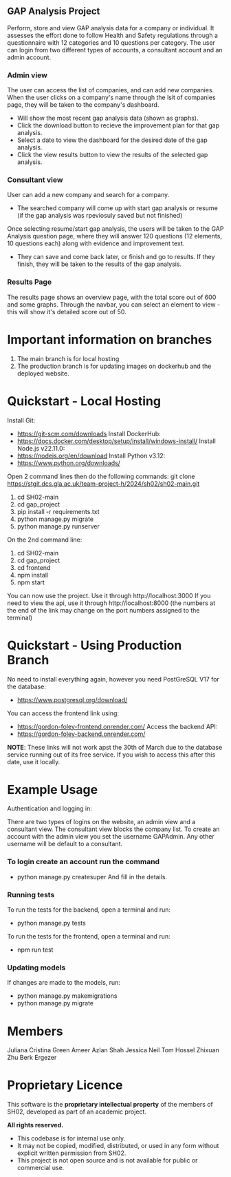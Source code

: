 ## GAP Analysis Project
Perform, store and view GAP analysis data for a company or individual. It assesses the effort done to follow Health and Safety regulations through a questionnaire with 12 categories and 10 questions per category. 
The user can login from two different types of accounts, a consultant account and an admin account. 

### Admin view
The user can access the list of companies, and can add new companies.
When the user clicks on a company's name through the lsit of companies page, they will be taken to the company's dashboard.
 - Will show the most recent gap analysis data (shown as graphs).
 - Click the download button to recieve the improvement plan for that gap analysis.
 - Select a date to view the dashboard for the desired date of the gap analysis.
 - Click the view results button to view the results of the selected gap analysis.

### Consultant view
User can add a new company and search for a company. 
 - The searched company will come up with start gap analysis or resume (if the gap analysis was rpeviosuly saved but not finished)

Once selecting resume/start gap analysis, the users will be taken to the GAP Analysis question page, where they will answer 120 questions (12 elements, 10 questions each) along with evidence and improvement text.
 - They can save and come back later, or finish and go to results. If they finish, they will be taken to the results of the gap analysis.

### Results Page
The results page shows an overview page, with the total score out of 600 and some graphs. Through the navbar, you can select an element to view - this will show it's detailed score out of 50.

# Important information on branches
1. The main branch is for local hosting
2. The production branch is for updating images on dockerhub and the deployed website.

# Quickstart - Local Hosting
Install Git:
 - https://git-scm.com/downloads
Install DockerHub:
 - https://docs.docker.com/desktop/setup/install/windows-install/
Install Node.js v22.11.0:
 - https://nodejs.org/en/download 
Install Python v3.12:
 - https://www.python.org/downloads/

Open 2 command lines then do the following commands:
git clone https://stgit.dcs.gla.ac.uk/team-project-h/2024/sh02/sh02-main.git

1. cd SH02-main
2. cd gap_project
3. pip install -r requirements.txt
4. python manage.py migrate
5. python manage.py runserver

On the 2nd command line:

1. cd SH02-main
2. cd gap_project
3. cd frontend
4. npm install
5. npm start

You can now use the project. Use it through http://localhost:3000
If you need to view the api, use it through http://localhost:8000 
(the numbers at the end of the link may change on the port numbers assigned to the terminal)

# Quickstart - Using Production Branch
No need to install everything again, however you need PostGreSQL V17 for the database:
 - https://www.postgresql.org/download/ 

You can access the frontend link using: 
 - https://gordon-foley-frontend.onrender.com/
Access the backend API:
 - https://gordon-foley-backend.onrender.com/

**NOTE**: These links will not work apst the 30th of March due to the database service running out of its free service. If you wish to access this after this date, use it locally.

# Example Usage 
Authentication and logging in:

There are two types of logins on the website, an admin view and a consultant view.
The consultant view blocks the company list. To create an account with the admin view you set the username GAPAdmin. Any other username will be default to a consultant.

### To login create an account run the command
 - python manage.py createsuper
And fill in the details.

### Running tests 

To run the tests for the backend, open a terminal and run:
 - python manage.py tests

To run the tests for the frontend, open a terminal and run:
 - npm run test

### Updating models

If changes are made to the models, run:
 - python manage.py makemigrations
 - python manage.py migrate

# Members
Juliana Cristina Green
Ameer Azlan Shah
Jessica Neil
Tom Hossel
Zhixuan Zhu 
Berk Ergezer

# Proprietary Licence
This software is the **proprietary intellectual property** of the members of SH02, developed as part of an academic project.

**All rights reserved.**

- This codebase is for internal use only.
- It may not be copied, modified, distributed, or used in any form without explicit written permission from SH02.
- This project is not open source and is not available for public or commercial use.